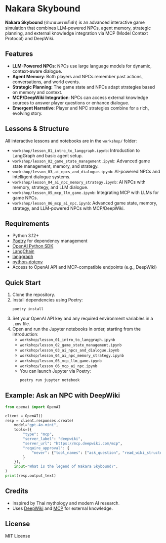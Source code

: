 # Nakara Skybound

**Nakara Skybound** (ตำนานนครากลับฟ้า) is an advanced interactive game simulation that combines LLM-powered NPCs, agent memory, strategic planning, and external knowledge integration via MCP (Model Context Protocol) and DeepWiki.

## Features

- **LLM-Powered NPCs**: NPCs use large language models for dynamic, context-aware dialogue.
- **Agent Memory**: Both players and NPCs remember past actions, conversations, and world events.
- **Strategic Planning**: The game state and NPCs adapt strategies based on memory and context.
- **MCP/DeepWiki Integration**: NPCs can access external knowledge sources to answer player questions or enhance dialogue.
- **Emergent Narrative**: Player and NPC strategies combine for a rich, evolving story.

## Lessons & Structure

All interactive lessons and notebooks are in the `workshop/` folder:

- `workshop/lesson_01_intro_to_langgraph.ipynb`: Introduction to LangGraph and basic agent setup.
- `workshop/lesson_02_game_state_management.ipynb`: Advanced game state management, memory, and strategy.
- `workshop/lesson_03_ai_npcs_and_dialogue.ipynb`: AI-powered NPCs and intelligent dialogue systems.
- `workshop/lesson_04_ai_npc_memory_strategy.ipynb`: AI NPCs with memory, strategy, and LLM dialogue.
- `workshop/lesson_05_mcp_llm_game.ipynb`: Integrating MCP with LLMs for game NPCs.
- `workshop/lesson_06_mcp_ai_npc.ipynb`: Advanced game state, memory, strategy, and LLM-powered NPCs with MCP/DeepWiki.

## Requirements

- Python 3.12+
- [Poetry](https://python-poetry.org/) for dependency management
- [OpenAI Python SDK](https://github.com/openai/openai-python)
- [LangChain](https://github.com/langchain-ai/langchain)
- [langgraph](https://github.com/langchain-ai/langgraph)
- [python-dotenv](https://pypi.org/project/python-dotenv/)
- Access to OpenAI API and MCP-compatible endpoints (e.g., DeepWiki)

## Quick Start

1. Clone the repository.
2. Install dependencies using Poetry:
    ```bash
    poetry install
    ```
3. Set your OpenAI API key and any required environment variables in a `.env` file.
4. Open and run the Jupyter notebooks in order, starting from the introduction:
    - `workshop/lesson_01_intro_to_langgraph.ipynb`
    - `workshop/lesson_02_game_state_management.ipynb`
    - `workshop/lesson_03_ai_npcs_and_dialogue.ipynb`
    - `workshop/lesson_04_ai_npc_memory_strategy.ipynb`
    - `workshop/lesson_05_mcp_llm_game.ipynb`
    - `workshop/lesson_06_mcp_ai_npc.ipynb`
    - You can launch Jupyter via Poetry:
      ```bash
      poetry run jupyter notebook
      ```

## Example: Ask an NPC with DeepWiki

```python
from openai import OpenAI

client = OpenAI()
resp = client.responses.create(
    model="gpt-4o-mini",
    tools=[{
        "type": "mcp",
        "server_label": "deepwiki",
        "server_url": "https://mcp.deepwiki.com/mcp",
        "require_approval": {
            "never": {"tool_names": ["ask_question", "read_wiki_structure"]}
        }
    }],
    input="What is the legend of Nakara Skybound?",
)
print(resp.output_text)
```

## Credits

- Inspired by Thai mythology and modern AI research.
- Uses [DeepWiki](https://deepwiki.com/) and [MCP](https://mcpmarket.com/) for external knowledge.

## License

MIT License

